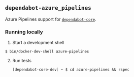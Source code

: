 ## `dependabot-azure_pipelines`

Azure Pipelines support for [`dependabot-core`][core-repo].

### Running locally

1. Start a development shell

  ```
  $ bin/docker-dev-shell azure-pipelines
  ```

2. Run tests
   ```
   [dependabot-core-dev] ~ $ cd azure-pipelines && rspec
   ```

[core-repo]: https://github.com/dependabot/dependabot-core
